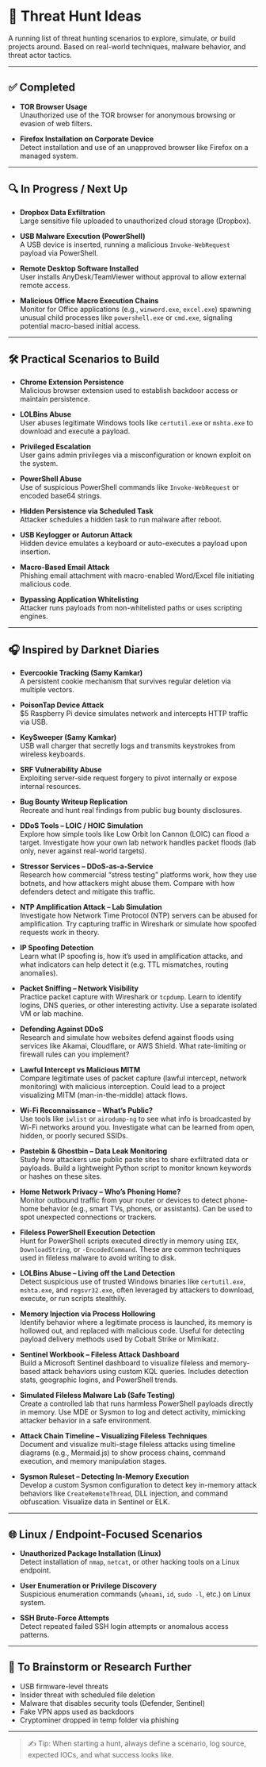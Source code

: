 # 🧠 Threat Hunt Ideas

A running list of threat hunting scenarios to explore, simulate, or build projects around. Based on real-world techniques, malware behavior, and threat actor tactics.

---

## ✅ Completed

- **TOR Browser Usage**  
  Unauthorized use of the TOR browser for anonymous browsing or evasion of web filters.

- **Firefox Installation on Corporate Device**  
  Detect installation and use of an unapproved browser like Firefox on a managed system.

---

## 🔍 In Progress / Next Up

- **Dropbox Data Exfiltration**  
  Large sensitive file uploaded to unauthorized cloud storage (Dropbox).

- **USB Malware Execution (PowerShell)**  
  A USB device is inserted, running a malicious `Invoke-WebRequest` payload via PowerShell.

- **Remote Desktop Software Installed**  
  User installs AnyDesk/TeamViewer without approval to allow external remote access.

- **Malicious Office Macro Execution Chains**  
Monitor for Office applications (e.g., `winword.exe`, `excel.exe`) spawning unusual child processes like `powershell.exe` or `cmd.exe`, signaling potential macro-based initial access.

---

## 🛠️ Practical Scenarios to Build

- **Chrome Extension Persistence**  
  Malicious browser extension used to establish backdoor access or maintain persistence.

- **LOLBins Abuse**  
  User abuses legitimate Windows tools like `certutil.exe` or `mshta.exe` to download and execute a payload.

- **Privileged Escalation**  
  User gains admin privileges via a misconfiguration or known exploit on the system.

- **PowerShell Abuse**  
  Use of suspicious PowerShell commands like `Invoke-WebRequest` or encoded base64 strings.

- **Hidden Persistence via Scheduled Task**  
  Attacker schedules a hidden task to run malware after reboot.

- **USB Keylogger or Autorun Attack**  
  Hidden device emulates a keyboard or auto-executes a payload upon insertion.

- **Macro-Based Email Attack**  
  Phishing email attachment with macro-enabled Word/Excel file initiating malicious code.

- **Bypassing Application Whitelisting**  
  Attacker runs payloads from non-whitelisted paths or uses scripting engines.

---

## 🎧 Inspired by Darknet Diaries

- **Evercookie Tracking (Samy Kamkar)**  
  A persistent cookie mechanism that survives regular deletion via multiple vectors.

- **PoisonTap Device Attack**  
  $5 Raspberry Pi device simulates network and intercepts HTTP traffic via USB.

- **KeySweeper (Samy Kamkar)**  
  USB wall charger that secretly logs and transmits keystrokes from wireless keyboards.

- **SRF Vulnerability Abuse**  
  Exploiting server-side request forgery to pivot internally or expose internal resources.

- **Bug Bounty Writeup Replication**  
  Recreate and hunt real findings from public bug bounty disclosures.

- **DDoS Tools – LOIC / HOIC Simulation**  
  Explore how simple tools like Low Orbit Ion Cannon (LOIC) can flood a target. Investigate how your own lab network handles packet floods (lab only, never against real-world targets).

- **Stressor Services – DDoS-as-a-Service**  
  Research how commercial “stress testing” platforms work, how they use botnets, and how attackers might abuse them. Compare with how defenders detect and mitigate this traffic.

- **NTP Amplification Attack – Lab Simulation**  
  Investigate how Network Time Protocol (NTP) servers can be abused for amplification. Try capturing traffic in Wireshark or simulate how spoofed requests work in theory.

- **IP Spoofing Detection**  
  Learn what IP spoofing is, how it’s used in amplification attacks, and what indicators can help detect it (e.g. TTL mismatches, routing anomalies).

- **Packet Sniffing – Network Visibility**  
  Practice packet capture with Wireshark or `tcpdump`. Learn to identify logins, DNS queries, or other interesting activity. Use a separate isolated VM or lab machine.

- **Defending Against DDoS**  
  Research and simulate how websites defend against floods using services like Akamai, Cloudflare, or AWS Shield. What rate-limiting or firewall rules can you implement?

- **Lawful Intercept vs Malicious MITM**  
  Compare legitimate uses of packet capture (lawful intercept, network monitoring) with malicious interception. Could lead to a project visualizing MITM (man-in-the-middle) attack flows.

- **Wi-Fi Reconnaissance – What’s Public?**  
  Use tools like `iwlist` or `airodump-ng` to see what info is broadcasted by Wi-Fi networks around you. Investigate what can be learned from open, hidden, or poorly secured SSIDs.

- **Pastebin & Ghostbin – Data Leak Monitoring**  
  Study how attackers use public paste sites to share exfiltrated data or payloads. Build a lightweight Python script to monitor known keywords or hashes on these sites.

- **Home Network Privacy – Who’s Phoning Home?**  
  Monitor outbound traffic from your router or devices to detect phone-home behavior (e.g., smart TVs, phones, or assistants). Can be used to spot unexpected connections or trackers.

- **Fileless PowerShell Execution Detection**  
Hunt for PowerShell scripts executed directly in memory using `IEX`, `DownloadString`, or `-EncodedCommand`. These are common techniques used in fileless malware to avoid writing to disk.

- **LOLBins Abuse – Living off the Land Detection**  
Detect suspicious use of trusted Windows binaries like `certutil.exe`, `mshta.exe`, and `regsvr32.exe`, often leveraged by attackers to download, execute, or run scripts stealthily.

- **Memory Injection via Process Hollowing**  
Identify behavior where a legitimate process is launched, its memory is hollowed out, and replaced with malicious code. Useful for detecting payload delivery methods used by Cobalt Strike or Mimikatz.

- **Sentinel Workbook – Fileless Attack Dashboard**  
Build a Microsoft Sentinel dashboard to visualize fileless and memory-based attack behaviors using custom KQL queries. Includes detection stats, geographic logins, and PowerShell trends.

- **Simulated Fileless Malware Lab (Safe Testing)**  
Create a controlled lab that runs harmless PowerShell payloads directly in memory. Use MDE or Sysmon to log and detect activity, mimicking attacker behavior in a safe environment.

- **Attack Chain Timeline – Visualizing Fileless Techniques**  
Document and visualize multi-stage fileless attacks using timeline diagrams (e.g., Mermaid.js) to show process chains, command execution, and memory manipulation stages.

- **Sysmon Ruleset – Detecting In-Memory Execution**  
Develop a custom Sysmon configuration to detect key in-memory attack behaviors like `CreateRemoteThread`, DLL injection, and command obfuscation. Visualize data in Sentinel or ELK.

---

## 🌐 Linux / Endpoint-Focused Scenarios

- **Unauthorized Package Installation (Linux)**  
  Detect installation of `nmap`, `netcat`, or other hacking tools on a Linux endpoint.

- **User Enumeration or Privilege Discovery**  
  Suspicious enumeration commands (`whoami`, `id`, `sudo -l`, etc.) on Linux system.

- **SSH Brute-Force Attempts**  
  Detect repeated failed SSH login attempts or anomalous access patterns.

---

## 📌 To Brainstorm or Research Further

- USB firmware-level threats  
- Insider threat with scheduled file deletion  
- Malware that disables security tools (Defender, Sentinel)  
- Fake VPN apps used as backdoors  
- Cryptominer dropped in temp folder via phishing

---

> ✍️ Tip: When starting a hunt, always define a scenario, log source, expected IOCs, and what success looks like.

